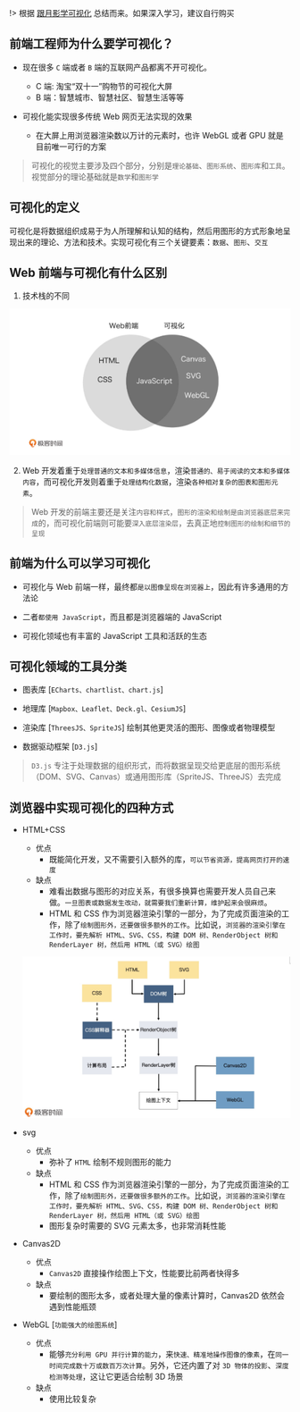 !> 根据 [跟月影学可视化](https://time.geekbang.org/column/article/252088) 总结而来。如果深入学习，建议自行购买

## 前端工程师为什么要学可视化？

- 现在很多 `C` 端或者 `B` 端的互联网产品都离不开可视化。

  - C 端: 淘宝“双十一”购物节的可视化大屏
  - B 端：智慧城市、智慧社区、智慧生活等等

- 可视化能实现很多传统 Web 网页无法实现的效果

  - 在大屏上用浏览器渲染数以万计的元素时，也许 WebGL 或者 GPU 就是目前唯一可行的方案

> 可视化的视觉主要涉及四个部分，分别是`理论基础`、`图形系统`、`图形库`和`工具`。 视觉部分的理论基础就是`数学`和`图形学`

## 可视化的定义

可视化是将数据组织成易于为人所理解和认知的结构，然后用图形的方式形象地呈现出来的理论、方法和技术。实现可视化有三个关键要素：`数据`、`图形`、`交互`

## Web 前端与可视化有什么区别

1. 技术栈的不同

![](./images/visualize_range.png)

2. Web 开发着重于`处理普通的文本和多媒体信息`，渲染`普通的、易于阅读的文本和多媒体内容`，而可视化开发则着重于`处理结构化数据`，渲染`各种相对复杂的图表和图形元素`。
> Web 开发的前端主要还是关注`内容和样式`，`图形的渲染和绘制是由浏览器底层来完成`的，而可视化前端则可能要`深入底层渲染层`，去真正地`控制图形的绘制和细节的呈现`

## 前端为什么可以学习可视化

- 可视化与 Web 前端一样，最终都`是以图像呈现在浏览器上`，因此有许多通用的方法论

- 二者`都使用 JavaScript`，而且都是浏览器端的 JavaScript

- 可视化领域也有丰富的 JavaScript 工具和活跃的生态

## 可视化领域的工具分类

- 图表库 [`ECharts、chartlist、chart.js`]

- 地理库 [`Mapbox、Leaflet、Deck.gl、CesiumJS`]

- 渲染库 [`ThreesJS、SpriteJS`] 绘制其他更灵活的图形、图像或者物理模型

- 数据驱动框架 [`D3.js`]

> `D3.js` 专注于处理数据的组织形式，而将数据呈现交给更底层的图形系统（DOM、SVG、Canvas）或通用图形库（SpriteJS、ThreeJS）去完成

## 浏览器中实现可视化的四种方式

- HTML+CSS

  - 优点
    - 既能简化开发，又不需要引入额外的库，`可以节省资源，提高网页打开的速度` 
  - 缺点
    - 难看出数据与图形的对应关系，有很多换算也需要开发人员自己来做。`一旦图表或数据发生改动，就需要我们重新计算，维护起来会很麻烦`。
    - HTML 和 CSS 作为浏览器渲染引擎的一部分，为了完成页面渲染的工作，除了`绘制图形外，还要做很多额外的工作`。比如说，`浏览器的渲染引擎在工作时，要先解析 HTML、SVG、CSS，构建 DOM 树、RenderObject 树和 RenderLayer 树，然后用 HTML（或 SVG）绘图`
  
  ![](./images/visualize_render_logic.png)

- svg
  - 优点
    - 弥补了 `HTML` 绘制不规则图形的能力
  - 缺点
    -  HTML 和 CSS 作为浏览器渲染引擎的一部分，为了完成页面渲染的工作，除了`绘制图形外，还要做很多额外的工作`。比如说，`浏览器的渲染引擎在工作时，要先解析 HTML、SVG、CSS，构建 DOM 树、RenderObject 树和 RenderLayer 树，然后用 HTML（或 SVG）绘图`
    -  图形复杂时需要的 SVG 元素太多，也非常消耗性能

- Canvas2D
  - 优点
    - `Canvas2D` 直接操作绘图上下文，性能要比前两者快得多
  - 缺点
    - 要绘制的图形太多，或者处理大量的像素计算时，Canvas2D 依然会遇到性能瓶颈

- WebGL [`功能强大的绘图系统`]
  - 优点 
    - 能够`充分利用 GPU 并行计算的能力`，来`快速、精准地操作图像的像素`，在`同一时间完成数十万或数百万次计算`。另外，它还内置了对 `3D 物体的投影`、`深度检测等处理`，这让它更适合绘制 3D 场景
  - 缺点
    - 使用比较复杂
